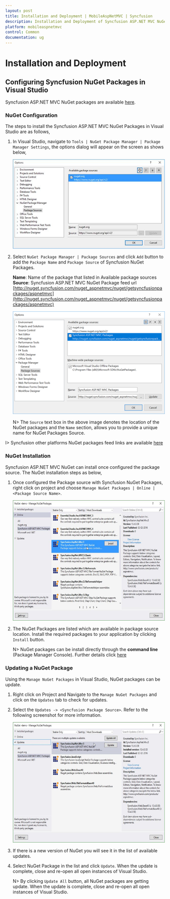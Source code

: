 ```yaml
---
layout: post
title: Installation and Deployment | MobileAspNetMVC | Syncfusion
description: Installation and Deployment of Syncfusion ASP.NET MVC NuGet Packages in Visual Studio.
platform: mobileaspnetmvc
control: Common 
documentation: ug
---
```


# Installation and Deployment

## Configuring Syncfusion NuGet Packages in Visual Studio 

Syncfusion ASP.NET MVC NuGet packages are available [here](http://nuget.syncfusion.com/package/aspnetmvc).

### NuGet Configuration  

The steps to install the Syncfusion ASP.NET MVC NuGet Packages in Visual Studio are as follows,

1. In Visual Studio, navigate to `Tools | NuGet Package Manager | Package Manager Settings`, the options dialog will appear on the screen as shows below,

   ![](installation-and-deployment_images/NuGetConfig1.jpeg)

2. Select `NuGet Package Manager | Package Sources` and click `Add` button to add the `Package Name` and `Package Source` of Syncfusion NuGet Packages.    

   **Name**: Name of the package that listed in Available package sources  
   **Source**: Syncfusion ASP.NET MVC NuGet Package feed url 
   [http://nuget.syncfusion.com/nuget_aspnetmvc/nuget/getsyncfusionpackages/aspnetmvc](http://nuget.syncfusion.com/nuget_aspnetmvc/nuget/getsyncfusionpackages/aspnetmvc)
    
   ![](installation-and-deployment_images/NuGetConfig2.png)

   N> The `Source` text box in the above image denotes the location of the NuGet packages and the `Name` section, allows you to provide a unique name for NuGet Packages Source.
    
I> Syncfusion other platforms NuGet packages feed links are available [here](http://nuget.syncfusion.com/)

### NuGet Installation

Syncfusion ASP.NET MVC NuGet can install once configured the package source. The NuGet installation steps as below,

1. Once configured the Package source with Syncfusion NuGet Packages, right click on project and choose `Manage NuGet Packages | Online | <Package Source Name>`.

   ![](installation-and-deployment_images/NuGetConfig3.jpeg)

2. The NuGet Packages are listed which are available in package source location. Install the required packages to your application by clicking `Install` button.

   N> NuGet packages can be install directly through the **command line** (Package Manager Console). Further details click [here](http://help.syncfusion.com/extension/syncfusion-nuget-packages/nuget-install-and-configuration#install-from-package-manager-console)

### Updating a NuGet Package

Using the `Manage NuGet Packages` in Visual Studio, NuGet packages can be update.
 
1. Right click on Project and Navigate to the `Manage NuGet Packages` and click on the `Updates` tab to check for updates.

2. Select the `Updates -> <Syncfusion Package Source>`. Refer to the following screenshot for more information.

   ![](installation-and-deployment_images/NuGetConfig4.jpeg)

3. If there is a new version of NuGet you will see it in the list of available updates.

4. Select NuGet Package in the list and click `Update`. When the update is complete, close and re-open all open instances of Visual Studio.

   N> By clicking `Update All` button, all NuGet packages are getting update. When the update is complete, close and re-open all open instances of Visual Studio.

